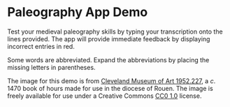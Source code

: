 # Paleography App Demo

Test your medieval paleography skills by typing your transcription onto the lines provided. The app will provide immediate feedback by displaying incorrect entries in red.

Some words are abbreviated. Expand the abbreviations by placing the missing letters in parentheses.

The image for this demo is from [Cleveland Museum of Art 1952.227](https://www.clevelandart.org/art/1952.227), a *c*. 1470 book of hours made for use in the diocese of Rouen. The image is freely available for use under a Creative Commons [CC0 1.0](https://creativecommons.org/publicdomain/zero/1.0/) license.
